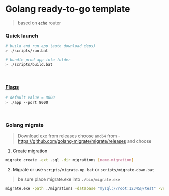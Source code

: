 # Golang ready-to-go template 

> based on [`echo`](https://echo.labstack.com/guide/) router


### Quick launch

```sh
# build and run app (auto download deps)
> ./scripts/run.bat

# bundle prod app into folder 
> ./scripts/build.bat
```
<br />

### [Flags](https://pkg.go.dev/flag)

```sh
# default value = 8000
> ./app --port 8000 
```
<br />


### Golang migrate  

> Download exe from releases choose `amd64` from - https://github.com/golang-migrate/migrate/releases and choose

1. Create migration 

```sh
migrate create -ext .sql -dir migrations [name-migration]
```

2. Migrate or use `scripts/migrate-up.bat` or `scripts/migrate-down.bat`

> be sure place migrate.exe into `./bin/migrate.exe`

```sh
migrate.exe -path ./migrations -database "mysql://root:12345@/test" -verbose up
```

<br />